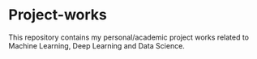 # Project-works
This repository contains my personal/academic project works related to Machine Learning, Deep Learning and Data Science.
